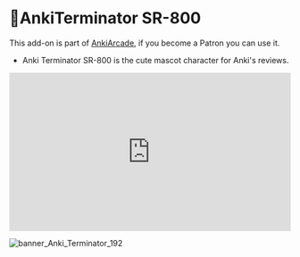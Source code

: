 # 🤖AnkiTerminator SR-800

This add-on is part of [AnkiArcade](../Home.md), if you become a Patron you can use it. 


* Anki Terminator SR-800 is the cute mascot character for Anki's reviews. 

<iframe src="https://www.youtube.com/embed/XNijnd-0MsA?list=PLZhrgD6s-LFVsEhxRdEHf_OkGVe2YZfeo" frameborder="0" allow="accelerometer; autoplay; clipboard-write; encrypted-media; gyroscope; picture-in-picture" allowfullscreen style="aspect-ratio: 16/9; width: 100%;"></iframe>

<br>

![banner_Anki_Terminator_192](https://github.com/shigeyukey/AnkiArcade/assets/124401518/fc591dab-b098-4009-bf1c-64529902f603)